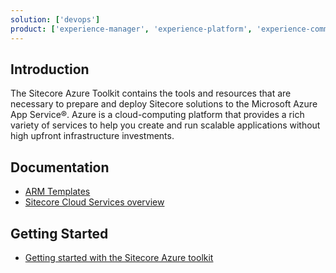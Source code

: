 ```yaml
---
solution: ['devops']
product: ['experience-manager', 'experience-platform', 'experience-commerce', 'armTemplates']
---
```


## Introduction

The Sitecore Azure Toolkit contains the tools and resources that are necessary to prepare and deploy Sitecore solutions to the Microsoft Azure App Service®. Azure is a cloud-computing platform that provides a rich variety of services to help you create and run scalable applications without high upfront infrastructure investments.

## Documentation

- [ARM Templates](https://github.com/Sitecore/Sitecore-Azure-Quickstart-Templates)
- [Sitecore Cloud Services overview](https://doc.sitecore.com/xp/en/developers/90/managed-cloud/sitecore-cloud-services-overview.html)

## Getting Started

- [Getting started with the Sitecore Azure toolkit](https://doc.sitecore.com/xp/en/developers/sat/20/sitecore-azure-toolkit/getting-started-with-the-sitecore-azure-toolkit.html)
